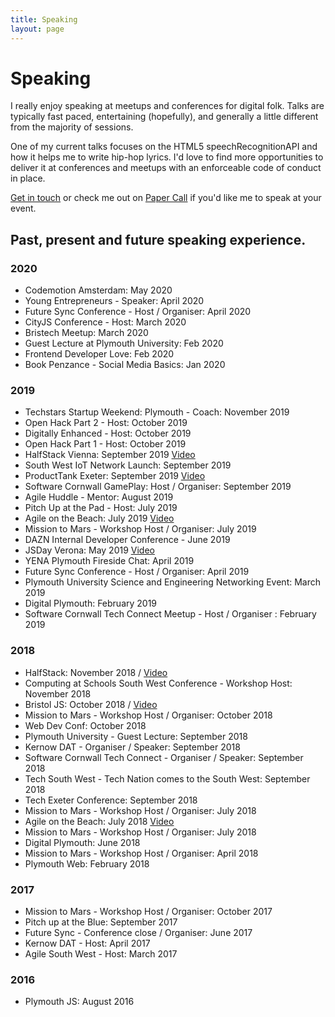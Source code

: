 ```yaml
---
title: Speaking
layout: page
---
```

# Speaking

I really enjoy speaking at meetups and conferences for digital folk.
Talks are typically fast paced, entertaining (hopefully),
and generally a little different from the majority of sessions.

One of my current talks focuses on the HTML5 speechRecognitionAPI and how it helps me to
write hip-hop lyrics. I'd love to find more opportunities to deliver it at conferences
and meetups with an enforceable code of conduct in place.

[Get in touch](https://tonyedwardspz.co.uk/contact/) or check me out on
[Paper Call](https://www.papercall.io/speakers/tonyedwardspz) if you'd like me to speak at your event.

## Past, present and future speaking experience.

### 2020

- Codemotion Amsterdam: May 2020
- Young Entrepreneurs - Speaker: April 2020
- Future Sync Conference - Host / Organiser: April 2020
- CityJS Conference - Host: March 2020
- Bristech Meetup: March 2020
- Guest Lecture at Plymouth University: Feb 2020
- Frontend Developer Love: Feb 2020
- Book Penzance - Social Media Basics: Jan 2020

### 2019

- Techstars Startup Weekend: Plymouth - Coach: November 2019
- Open Hack Part 2 - Host: October 2019
- Digitally Enhanced - Host: October 2019
- Open Hack Part 1 - Host: October 2019
- HalfStack Vienna: September 2019 [Video](https://halfstackconf.streameventlive.com/embed/60)
- South West IoT Network Launch: September 2019
- ProductTank Exeter: September 2019 [Video](https://www.youtube.com/watch?v=YHLJK2dNehs)
- Software Cornwall GamePlay: Host / Organiser: September 2019
- Agile Huddle - Mentor: August 2019
- Pitch Up at the Pad - Host: July 2019
- Agile on the Beach: July 2019 [Video](https://www.youtube.com/watch?v=oxXgZsADwPM)
- Mission to Mars - Workshop Host / Organiser: July 2019
- DAZN Internal Developer Conference - June 2019
- JSDay Verona: May 2019 [Video](https://www.youtube.com/watch?v=IK62HVzcbyA)
- YENA Plymouth Fireside Chat: April 2019
- Future Sync Conference - Host / Organiser: April 2019
- Plymouth University Science and Engineering Networking Event: March 2019
- Digital Plymouth: February 2019
- Software Cornwall Tech Connect Meetup - Host / Organiser : February 2019

### 2018

- HalfStack: November 2018 / [Video](https://halfstackconf.streameventlive.com/archive/33)
- Computing at Schools South West Conference - Workshop Host: November 2018
- Bristol JS: October 2018 / [Video](https://www.youtube.com/watch?v=IF1kcgWu_fs)
- Mission to Mars - Workshop Host / Organiser: October 2018
- Web Dev Conf: October 2018
- Plymouth University - Guest Lecture: September 2018
- Kernow DAT - Organiser / Speaker: September 2018
- Software Cornwall Tech Connect - Organiser / Speaker: September 2018
- Tech South West - Tech Nation comes to the South West: September 2018
- Tech Exeter Conference: September 2018
- Mission to Mars - Workshop Host / Organiser: July 2018
- Agile on the Beach: July 2018 [Video](https://www.youtube.com/watch?v=2yFkNmgj96c)
- Mission to Mars - Workshop Host / Organiser: July 2018
- Digital Plymouth: June 2018
- Mission to Mars - Workshop Host / Organiser: April 2018
- Plymouth Web: February 2018

### 2017

- Mission to Mars - Workshop Host / Organiser: October 2017
- Pitch up at the Blue: September 2017
- Future Sync - Conference close / Organiser: June 2017
- Kernow DAT - Host: April 2017
- Agile South West - Host: March 2017

### 2016

- Plymouth JS: August 2016
